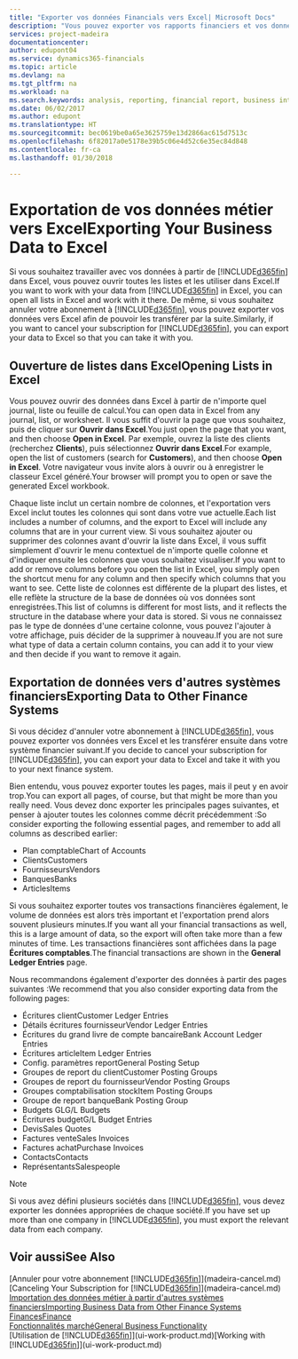 ```yaml
---
title: "Exporter vos données Financials vers Excel| Microsoft Docs"
description: "Vous pouvez exporter vos rapports financiers et vos données de veille économique de Finance and Operations, Business edition vers Excel, ou ouvrir vos données Financials dans Excel."
services: project-madeira
documentationcenter: 
author: edupont04
ms.service: dynamics365-financials
ms.topic: article
ms.devlang: na
ms.tgt_pltfrm: na
ms.workload: na
ms.search.keywords: analysis, reporting, financial report, business intelligence, BI, Excel
ms.date: 06/02/2017
ms.author: edupont
ms.translationtype: HT
ms.sourcegitcommit: bec0619be0a65e3625759e13d2866ac615d7513c
ms.openlocfilehash: 6f82017a0e5178e39b5c06e4d52c6e35ec84d848
ms.contentlocale: fr-ca
ms.lasthandoff: 01/30/2018

---
```

# <a name="exporting-your-business-data-to-excel"></a><span data-ttu-id="67ce4-103">Exportation de vos données métier vers Excel</span><span class="sxs-lookup"><span data-stu-id="67ce4-103">Exporting Your Business Data to Excel</span></span>
<span data-ttu-id="67ce4-104">Si vous souhaitez travailler avec vos données à partir de [!INCLUDE[d365fin](includes/d365fin_md.md)] dans Excel, vous pouvez ouvrir toutes les listes et les utiliser dans Excel.</span><span class="sxs-lookup"><span data-stu-id="67ce4-104">If you want to work with your data from [!INCLUDE[d365fin](includes/d365fin_md.md)] in Excel, you can open all lists in Excel and work with it there.</span></span> <span data-ttu-id="67ce4-105">De même, si vous souhaitez annuler votre abonnement à [!INCLUDE[d365fin](includes/d365fin_md.md)], vous pouvez exporter vos données vers Excel afin de pouvoir les transférer par la suite.</span><span class="sxs-lookup"><span data-stu-id="67ce4-105">Similarly, if you want to cancel your subscription for [!INCLUDE[d365fin](includes/d365fin_md.md)], you can export your data to Excel so that you can take it with you.</span></span>

## <a name="opening-lists-in-excel"></a><span data-ttu-id="67ce4-106">Ouverture de listes dans Excel</span><span class="sxs-lookup"><span data-stu-id="67ce4-106">Opening Lists in Excel</span></span>
<span data-ttu-id="67ce4-107">Vous pouvez ouvrir des données dans Excel à partir de n'importe quel journal, liste ou feuille de calcul.</span><span class="sxs-lookup"><span data-stu-id="67ce4-107">You can open data in Excel from any journal, list, or worksheet.</span></span> <span data-ttu-id="67ce4-108">Il vous suffit d'ouvrir la page que vous souhaitez, puis de cliquer sur **Ouvrir dans Excel**.</span><span class="sxs-lookup"><span data-stu-id="67ce4-108">You just open the page that you want, and then choose **Open in Excel**.</span></span> <span data-ttu-id="67ce4-109">Par exemple, ouvrez la liste des clients (recherchez **Clients**), puis sélectionnez **Ouvrir dans Excel**.</span><span class="sxs-lookup"><span data-stu-id="67ce4-109">For example, open the list of customers (search for **Customers**), and then choose **Open in Excel**.</span></span> <span data-ttu-id="67ce4-110">Votre navigateur vous invite alors à ouvrir ou à enregistrer le classeur Excel généré.</span><span class="sxs-lookup"><span data-stu-id="67ce4-110">Your browser will prompt you to open or save the generated Excel workbook.</span></span>  

<span data-ttu-id="67ce4-111">Chaque liste inclut un certain nombre de colonnes, et l'exportation vers Excel inclut toutes les colonnes qui sont dans votre vue actuelle.</span><span class="sxs-lookup"><span data-stu-id="67ce4-111">Each list includes a number of columns, and the export to Excel will include any columns that are in your current view.</span></span> <span data-ttu-id="67ce4-112">Si vous souhaitez ajouter ou supprimer des colonnes avant d'ouvrir la liste dans Excel, il vous suffit simplement d'ouvrir le menu contextuel de n'importe quelle colonne et d'indiquer ensuite les colonnes que vous souhaitez visualiser.</span><span class="sxs-lookup"><span data-stu-id="67ce4-112">If you want to add or remove columns before you open the list in Excel, you simply open the shortcut menu for any column and then specify which columns that you want to see.</span></span> <span data-ttu-id="67ce4-113">Cette liste de colonnes est différente de la plupart des listes, et elle reflète la structure de la base de données où vos données sont enregistrées.</span><span class="sxs-lookup"><span data-stu-id="67ce4-113">This list of columns is different for most lists, and it reflects the structure in the database where your data is stored.</span></span> <span data-ttu-id="67ce4-114">Si vous ne connaissez pas le type de données d'une certaine colonne, vous pouvez l'ajouter à votre affichage, puis décider de la supprimer à nouveau.</span><span class="sxs-lookup"><span data-stu-id="67ce4-114">If you are not sure what type of data a certain column contains, you can add it to your view and then decide if you want to remove it again.</span></span>  

## <a name="exporting-data-to-other-finance-systems"></a><span data-ttu-id="67ce4-115">Exportation de données vers d'autres systèmes financiers</span><span class="sxs-lookup"><span data-stu-id="67ce4-115">Exporting Data to Other Finance Systems</span></span>
<span data-ttu-id="67ce4-116">Si vous décidez d'annuler votre abonnement à [!INCLUDE[d365fin](includes/d365fin_md.md)], vous pouvez exporter vos données vers Excel et les transférer ensuite dans votre système financier suivant.</span><span class="sxs-lookup"><span data-stu-id="67ce4-116">If you decide to cancel your subscription for [!INCLUDE[d365fin](includes/d365fin_md.md)], you can export your data to Excel and take it with you to your next finance system.</span></span>  

<span data-ttu-id="67ce4-117">Bien entendu, vous pouvez exporter toutes les pages, mais il peut y en avoir trop.</span><span class="sxs-lookup"><span data-stu-id="67ce4-117">You can export all pages, of course, but that might be more than you really need.</span></span> <span data-ttu-id="67ce4-118">Vous devez donc exporter les principales pages suivantes, et penser à ajouter toutes les colonnes comme décrit précédemment :</span><span class="sxs-lookup"><span data-stu-id="67ce4-118">So consider exporting the following essential pages, and remember to add all columns as described earlier:</span></span>  

* <span data-ttu-id="67ce4-119">Plan comptable</span><span class="sxs-lookup"><span data-stu-id="67ce4-119">Chart of Accounts</span></span>  
* <span data-ttu-id="67ce4-120">Clients</span><span class="sxs-lookup"><span data-stu-id="67ce4-120">Customers</span></span>  
* <span data-ttu-id="67ce4-121">Fournisseurs</span><span class="sxs-lookup"><span data-stu-id="67ce4-121">Vendors</span></span>  
* <span data-ttu-id="67ce4-122">Banques</span><span class="sxs-lookup"><span data-stu-id="67ce4-122">Banks</span></span>  
* <span data-ttu-id="67ce4-123">Articles</span><span class="sxs-lookup"><span data-stu-id="67ce4-123">Items</span></span>  

<span data-ttu-id="67ce4-124">Si vous souhaitez exporter toutes vos transactions financières également, le volume de données est alors très important et l'exportation prend alors souvent plusieurs minutes.</span><span class="sxs-lookup"><span data-stu-id="67ce4-124">If you want all your financial transactions as well, this is a large amount of data, so the export will often take more than a few minutes of time.</span></span> <span data-ttu-id="67ce4-125">Les transactions financières sont affichées dans la page **Écritures comptables**.</span><span class="sxs-lookup"><span data-stu-id="67ce4-125">The financial transactions are shown in the **General Ledger Entries** page.</span></span>  

<span data-ttu-id="67ce4-126">Nous recommandons également d'exporter des données à partir des pages suivantes :</span><span class="sxs-lookup"><span data-stu-id="67ce4-126">We recommend that you also consider exporting data from the following pages:</span></span>  

* <span data-ttu-id="67ce4-127">Écritures client</span><span class="sxs-lookup"><span data-stu-id="67ce4-127">Customer Ledger Entries</span></span>  
* <span data-ttu-id="67ce4-128">Détails écritures fournisseur</span><span class="sxs-lookup"><span data-stu-id="67ce4-128">Vendor Ledger Entries</span></span>  
* <span data-ttu-id="67ce4-129">Écritures du grand livre de compte bancaire</span><span class="sxs-lookup"><span data-stu-id="67ce4-129">Bank Account Ledger Entries</span></span>  
* <span data-ttu-id="67ce4-130">Écritures article</span><span class="sxs-lookup"><span data-stu-id="67ce4-130">Item Ledger Entries</span></span>  
* <span data-ttu-id="67ce4-131">Config. paramètres report</span><span class="sxs-lookup"><span data-stu-id="67ce4-131">General Posting Setup</span></span>  
* <span data-ttu-id="67ce4-132">Groupes de report du client</span><span class="sxs-lookup"><span data-stu-id="67ce4-132">Customer Posting Groups</span></span>  
* <span data-ttu-id="67ce4-133">Groupes de report du fournisseur</span><span class="sxs-lookup"><span data-stu-id="67ce4-133">Vendor Posting Groups</span></span>  
* <span data-ttu-id="67ce4-134">Groupes comptabilisation stock</span><span class="sxs-lookup"><span data-stu-id="67ce4-134">Item Posting Groups</span></span>  
* <span data-ttu-id="67ce4-135">Groupe de report banque</span><span class="sxs-lookup"><span data-stu-id="67ce4-135">Bank Posting Group</span></span>  
* <span data-ttu-id="67ce4-136">Budgets GL</span><span class="sxs-lookup"><span data-stu-id="67ce4-136">G/L Budgets</span></span>  
* <span data-ttu-id="67ce4-137">Écritures budget</span><span class="sxs-lookup"><span data-stu-id="67ce4-137">G/L Budget Entries</span></span>  
* <span data-ttu-id="67ce4-138">Devis</span><span class="sxs-lookup"><span data-stu-id="67ce4-138">Sales Quotes</span></span>  
* <span data-ttu-id="67ce4-139">Factures vente</span><span class="sxs-lookup"><span data-stu-id="67ce4-139">Sales Invoices</span></span>  
* <span data-ttu-id="67ce4-140">Factures achat</span><span class="sxs-lookup"><span data-stu-id="67ce4-140">Purchase Invoices</span></span>  
* <span data-ttu-id="67ce4-141">Contacts</span><span class="sxs-lookup"><span data-stu-id="67ce4-141">Contacts</span></span>  
* <span data-ttu-id="67ce4-142">Représentants</span><span class="sxs-lookup"><span data-stu-id="67ce4-142">Salespeople</span></span>  

> [!NOTE]  
>   <span data-ttu-id="67ce4-143">Si vous avez défini plusieurs sociétés dans [!INCLUDE[d365fin](includes/d365fin_md.md)], vous devez exporter les données appropriées de chaque société.</span><span class="sxs-lookup"><span data-stu-id="67ce4-143">If you have set up more than one company in [!INCLUDE[d365fin](includes/d365fin_md.md)], you must export the relevant data from each company.</span></span>

## <a name="see-also"></a><span data-ttu-id="67ce4-144">Voir aussi</span><span class="sxs-lookup"><span data-stu-id="67ce4-144">See Also</span></span>
<span data-ttu-id="67ce4-145">[Annuler pour votre abonnement [!INCLUDE[d365fin](includes/d365fin_md.md)]](madeira-cancel.md)</span><span class="sxs-lookup"><span data-stu-id="67ce4-145">[Canceling Your Subscription for [!INCLUDE[d365fin](includes/d365fin_md.md)]](madeira-cancel.md)</span></span>  
[<span data-ttu-id="67ce4-146">Importation des données métier à partir d'autres systèmes financiers</span><span class="sxs-lookup"><span data-stu-id="67ce4-146">Importing Business Data from Other Finance Systems</span></span>](upload-data.md)  
[<span data-ttu-id="67ce4-147">Finances</span><span class="sxs-lookup"><span data-stu-id="67ce4-147">Finance</span></span>](finance.md)  
[<span data-ttu-id="67ce4-148">Fonctionnalités marché</span><span class="sxs-lookup"><span data-stu-id="67ce4-148">General Business Functionality</span></span>](ui-across-business-areas.md)  
<span data-ttu-id="67ce4-149">[Utilisation de [!INCLUDE[d365fin](includes/d365fin_md.md)]](ui-work-product.md)</span><span class="sxs-lookup"><span data-stu-id="67ce4-149">[Working with [!INCLUDE[d365fin](includes/d365fin_md.md)]](ui-work-product.md)</span></span>  

